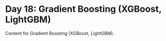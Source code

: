 # Day 18: Gradient Boosting (XGBoost, LightGBM)

Content for Gradient Boosting (XGBoost, LightGBM).
